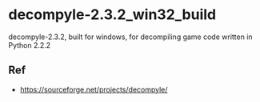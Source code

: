 # decompyle-2.3.2_win32_build
decompyle-2.3.2, built for windows, for decompiling game code written in Python 2.2.2

## Ref
* https://sourceforge.net/projects/decompyle/  
